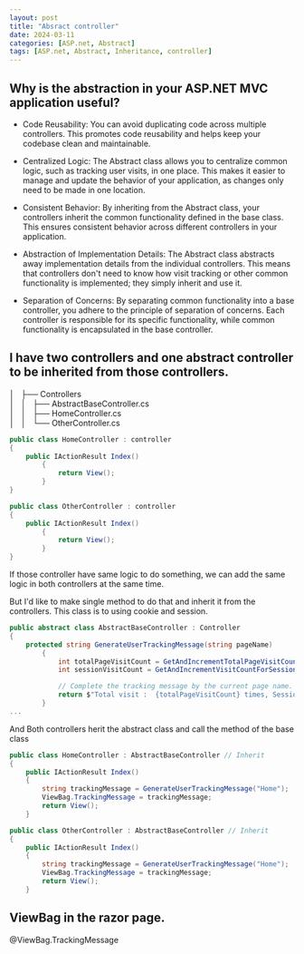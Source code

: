 ```yaml
---
layout: post
title: "Absract controller"
date: 2024-03-11
categories: [ASP.net, Abstract]
tags: [ASP.net, Abstract, Inheritance, controller]
---
```


## Why is the abstraction in your ASP.NET MVC application useful?

- Code Reusability: You can avoid duplicating code across multiple controllers. This promotes code reusability and helps keep your codebase clean and maintainable.

- Centralized Logic: The Abstract class allows you to centralize common logic, such as tracking user visits, in one place. This makes it easier to manage and update the behavior of your application, as changes only need to be made in one location.

- Consistent Behavior: By inheriting from the Abstract class, your controllers inherit the common functionality defined in the base class. This ensures consistent behavior across different controllers in your application.

- Abstraction of Implementation Details: The Abstract class abstracts away implementation details from the individual controllers. This means that controllers don't need to know how visit tracking or other common functionality is implemented; they simply inherit and use it.

- Separation of Concerns: By separating common functionality into a base controller, you adhere to the principle of separation of concerns. Each controller is responsible for its specific functionality, while common functionality is encapsulated in the base controller.

##  I have two controllers and one abstract controller to be inherited from those controllers.

│   ├── Controllers<br>
│   │   ├── AbstractBaseController.cs<br>
│   │   ├── HomeController.cs<br>
│   │   └── OtherController.cs<br>

```csharp
public class HomeController : controller
{
    public IActionResult Index()
        {
            return View();
        }
}
```

```csharp
public class OtherController : controller
{
    public IActionResult Index()
        {
            return View();
        }
}
```

If those controller have same logic to do something, we can add the same logic in both controllers at the same time.

But I'd like to make single method to do that and inherit it from the controllers.
This class is to using cookie and session.

```csharp
public abstract class AbstractBaseController : Controller
{
    protected string GenerateUserTrackingMessage(string pageName)
        {
            int totalPageVisitCount = GetAndIncrementTotalPageVisitCount(pageName);
            int sessionVisitCount = GetAndIncrementVisitCountForSession(pageName);

            // Complete the tracking message by the current page name.
            return $"Total visit :  {totalPageVisitCount} times, Session visit count :  {sessionVisitCount}";
        }
...
```

And Both controllers herit the abstract class and call the method of the base class

```csharp
public class HomeController : AbstractBaseController // Inherit 
{
    public IActionResult Index()
    {
        string trackingMessage = GenerateUserTrackingMessage("Home");
        ViewBag.TrackingMessage = trackingMessage;
        return View();
    }
```
```csharp
public class OtherController : AbstractBaseController // Inherit 
{
    public IActionResult Index()
    {
        string trackingMessage = GenerateUserTrackingMessage("Home");
        ViewBag.TrackingMessage = trackingMessage;
        return View();
    }
```

## ViewBag in the razor page.
<div class="container">
    @ViewBag.TrackingMessage
</div>
